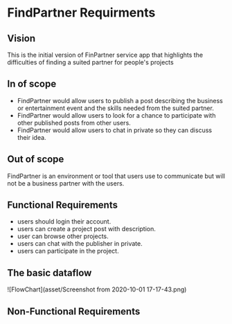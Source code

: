 # FindPartner Requirments

## Vision

This is the initial version of FinPartner service app that highlights the difficulties of finding a suited partner for people's projects

## In of scope

- FindPartner would allow users to publish a post describing the business or entertainment event and the skills needed from the suited partner.
- FindPartner would allow users to look for a chance to participate with other published posts from other users.
- FindPartner would allow users to chat in private so they can discuss their idea.

## Out of scope

 FindPartner is an environment or tool that users use to communicate but will not be a business partner with the users.

## Functional Requirements

- users should login their account.
- users can create a project post with description.
- user can browse other projects.
- users can chat with the publisher in private.
- users can participate in the project.

## The basic dataflow
![FlowChart](asset/Screenshot from 2020-10-01 17-17-43.png)

## Non-Functional Requirements
